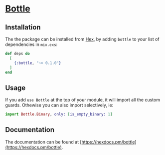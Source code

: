 # [Bottle](https://hex.pm/packages/bottle)

## Installation

The the package can be installed from [Hex](https://hex.pm/packages/bottle),
by adding `bottle` to your list of dependencies in `mix.exs`:

```elixir
def deps do
  [
    {:bottle, "~> 0.1.0"}
  ]
end
```

## Usage

If you add `use Bottle` at the top of your module, it will import all the custom guards. Othewise you can also import selectively, ie:

```elixir
import Bottle.Binary, only: [is_empty_binary: 1]
```

## Documentation

The documentation can be found at [https://hexdocs.pm/bottle](https://hexdocs.pm/bottle).
